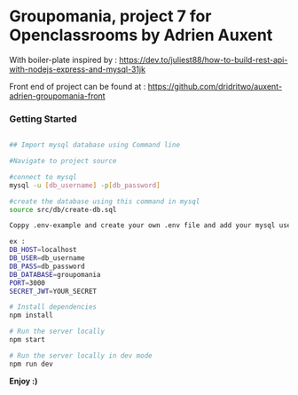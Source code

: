# Groupomania, project 7 for Openclassrooms by Adrien Auxent

With boiler-plate inspired by : https://dev.to/juliest88/how-to-build-rest-api-with-nodejs-express-and-mysql-31jk

Front end of project can be found at : https://github.com/dridritwo/auxent-adrien-groupomania-front

### Getting Started

``` sh

## Import mysql database using Command line 

#Navigate to project source

#connect to mysql
mysql -u [db_username] -p[db_password]

#create the database using this command in mysql
source src/db/create-db.sql

Coppy .env-example and create your own .env file and add your mysql username, mysql password and db name

ex :
DB_HOST=localhost
DB_USER=db_username
DB_PASS=db_password
DB_DATABASE=groupomania
PORT=3000
SECRET_JWT=YOUR_SECRET

# Install dependencies
npm install

# Run the server locally
npm start

# Run the server locally in dev mode
npm run dev
```

**Enjoy :)**
